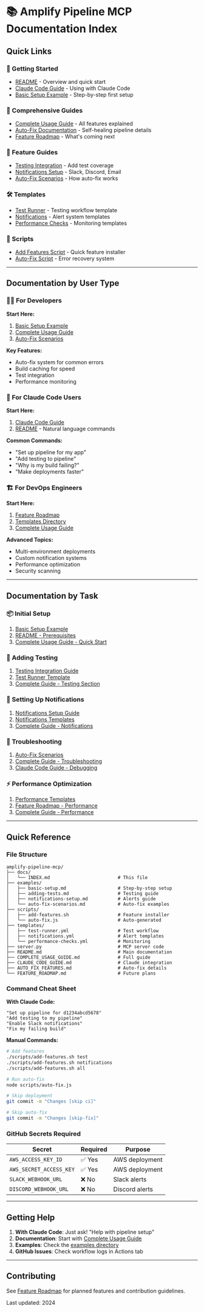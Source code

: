 # 📚 Amplify Pipeline MCP Documentation Index

## Quick Links

### 🚀 Getting Started
- [README](../README.md) - Overview and quick start
- [Claude Code Guide](../CLAUDE_CODE_GUIDE.md) - Using with Claude Code
- [Basic Setup Example](../examples/basic-setup.md) - Step-by-step first setup

### 📖 Comprehensive Guides
- [Complete Usage Guide](../COMPLETE_USAGE_GUIDE.md) - All features explained
- [Auto-Fix Documentation](../AUTO_FIX_FEATURES.md) - Self-healing pipeline details
- [Feature Roadmap](../FEATURE_ROADMAP.md) - What's coming next

### 🎯 Feature Guides
- [Testing Integration](../examples/adding-tests.md) - Add test coverage
- [Notifications Setup](../examples/notifications-setup.md) - Slack, Discord, Email
- [Auto-Fix Scenarios](../examples/auto-fix-scenarios.md) - How auto-fix works

### 🛠️ Templates
- [Test Runner](../templates/test-runner.yml) - Testing workflow template
- [Notifications](../templates/notifications.yml) - Alert system templates
- [Performance Checks](../templates/performance-checks.yml) - Monitoring templates

### 🔧 Scripts
- [Add Features Script](../scripts/add-features.sh) - Quick feature installer
- [Auto-Fix Script](../scripts/auto-fix.js) - Error recovery system

---

## Documentation by User Type

### 👨‍💻 For Developers

**Start Here:**
1. [Basic Setup Example](../examples/basic-setup.md)
2. [Complete Usage Guide](../COMPLETE_USAGE_GUIDE.md)
3. [Auto-Fix Scenarios](../examples/auto-fix-scenarios.md)

**Key Features:**
- Auto-fix system for common errors
- Build caching for speed
- Test integration
- Performance monitoring

### 🤖 For Claude Code Users

**Start Here:**
1. [Claude Code Guide](../CLAUDE_CODE_GUIDE.md)
2. [README](../README.md) - Natural language commands

**Common Commands:**
- "Set up pipeline for my app"
- "Add testing to pipeline"
- "Why is my build failing?"
- "Make deployments faster"

### 🏗️ For DevOps Engineers

**Start Here:**
1. [Feature Roadmap](../FEATURE_ROADMAP.md)
2. [Templates Directory](../templates/)
3. [Complete Usage Guide](../COMPLETE_USAGE_GUIDE.md)

**Advanced Topics:**
- Multi-environment deployments
- Custom notification systems
- Performance optimization
- Security scanning

---

## Documentation by Task

### 📦 Initial Setup
1. [Basic Setup Example](../examples/basic-setup.md)
2. [README - Prerequisites](../README.md#prerequisites)
3. [Complete Usage Guide - Quick Start](../COMPLETE_USAGE_GUIDE.md#quick-start)

### 🧪 Adding Testing
1. [Testing Integration Guide](../examples/adding-tests.md)
2. [Test Runner Template](../templates/test-runner.yml)
3. [Complete Guide - Testing Section](../COMPLETE_USAGE_GUIDE.md#testing-integration)

### 🔔 Setting Up Notifications
1. [Notifications Setup Guide](../examples/notifications-setup.md)
2. [Notifications Templates](../templates/notifications.yml)
3. [Complete Guide - Notifications](../COMPLETE_USAGE_GUIDE.md#notifications)

### 🔧 Troubleshooting
1. [Auto-Fix Scenarios](../examples/auto-fix-scenarios.md)
2. [Complete Guide - Troubleshooting](../COMPLETE_USAGE_GUIDE.md#troubleshooting)
3. [Claude Code Guide - Debugging](../CLAUDE_CODE_GUIDE.md#troubleshooting-with-claude)

### ⚡ Performance Optimization
1. [Performance Templates](../templates/performance-checks.yml)
2. [Feature Roadmap - Performance](../FEATURE_ROADMAP.md#performance-monitoring)
3. [Complete Guide - Performance](../COMPLETE_USAGE_GUIDE.md#performance-features)

---

## Quick Reference

### File Structure
```
amplify-pipeline-mcp/
├── docs/
│   └── INDEX.md                         # This file
├── examples/
│   ├── basic-setup.md                   # Step-by-step setup
│   ├── adding-tests.md                  # Testing guide
│   ├── notifications-setup.md           # Alerts guide
│   └── auto-fix-scenarios.md            # Auto-fix examples
├── scripts/
│   ├── add-features.sh                  # Feature installer
│   └── auto-fix.js                      # Auto-generated
├── templates/
│   ├── test-runner.yml                  # Test workflow
│   ├── notifications.yml                # Alert templates
│   └── performance-checks.yml           # Monitoring
├── server.py                            # MCP server code
├── README.md                            # Main documentation
├── COMPLETE_USAGE_GUIDE.md              # Full guide
├── CLAUDE_CODE_GUIDE.md                 # Claude integration
├── AUTO_FIX_FEATURES.md                 # Auto-fix details
└── FEATURE_ROADMAP.md                   # Future plans
```

### Command Cheat Sheet

**With Claude Code:**
```
"Set up pipeline for d1234abcd5678"
"Add testing to my pipeline"
"Enable Slack notifications"
"Fix my failing build"
```

**Manual Commands:**
```bash
# Add features
./scripts/add-features.sh test
./scripts/add-features.sh notifications
./scripts/add-features.sh all

# Run auto-fix
node scripts/auto-fix.js

# Skip deployment
git commit -m "Changes [skip ci]"

# Skip auto-fix
git commit -m "Changes [skip-fix]"
```

### GitHub Secrets Required

| Secret | Required | Purpose |
|--------|----------|---------|
| `AWS_ACCESS_KEY_ID` | ✅ Yes | AWS deployment |
| `AWS_SECRET_ACCESS_KEY` | ✅ Yes | AWS deployment |
| `SLACK_WEBHOOK_URL` | ❌ No | Slack alerts |
| `DISCORD_WEBHOOK_URL` | ❌ No | Discord alerts |

---

## Getting Help

1. **With Claude Code**: Just ask! "Help with pipeline setup"
2. **Documentation**: Start with [Complete Usage Guide](../COMPLETE_USAGE_GUIDE.md)
3. **Examples**: Check the [examples directory](../examples/)
4. **GitHub Issues**: Check workflow logs in Actions tab

---

## Contributing

See [Feature Roadmap](../FEATURE_ROADMAP.md) for planned features and contribution guidelines.

Last updated: 2024